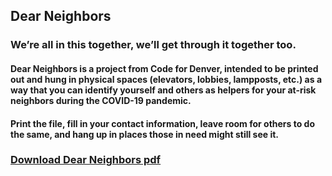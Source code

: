 ## Dear Neighbors

### We’re all in this together, we’ll get through it together too.

#### Dear Neighbors is a project from Code for Denver, intended to be printed out and hung in physical spaces (elevators, lobbies, lampposts, etc.) as a way that you can identify yourself and others as helpers for your at-risk neighbors during the COVID-19 pandemic. 

#### Print the file, fill in your contact information, leave room for others to do the same, and hang up in places those in need might still see it. 

### [Download Dear Neighbors pdf](url)
